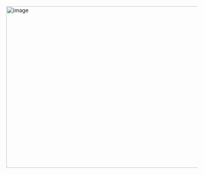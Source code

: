 <img width="633" height="425" alt="image" src="https://github.com/user-attachments/assets/2707f7c6-a91c-4740-a914-ccd6cac64a5a" />
